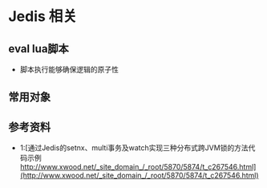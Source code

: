 # Jedis 相关

## eval lua脚本
+ 脚本执行能够确保逻辑的原子性

## 常用对象

## 参考资料
+ 1:[通过Jedis的setnx、multi事务及watch实现三种分布式跨JVM锁的方法代码示例 http://www.xwood.net/_site_domain_/_root/5870/5874/t_c267546.html](http://www.xwood.net/_site_domain_/_root/5870/5874/t_c267546.html)



    
     
     
